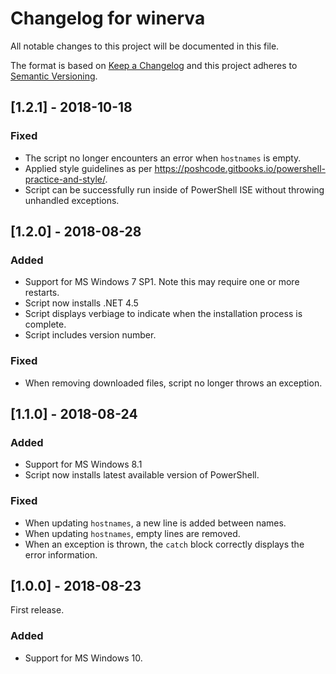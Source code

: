 # Changelog for winerva

All notable changes to this project will be documented in this file.

The format is based on [Keep a Changelog](http://keepachangelog.com/en/1.0.0/) and this project adheres to [Semantic Versioning](http://semver.org/spec/v2.0.0.html).

## [1.2.1] - 2018-10-18

### Fixed
* The script no longer encounters an error when `hostnames` is empty.
* Applied style guidelines as per https://poshcode.gitbooks.io/powershell-practice-and-style/.
* Script can be successfully run inside of PowerShell ISE without throwing unhandled exceptions.


## [1.2.0] - 2018-08-28

### Added
* Support for MS Windows 7 SP1. Note this may require one or more restarts.
* Script now installs .NET 4.5
* Script displays verbiage to indicate when the installation process is complete.
* Script includes version number.

### Fixed
* When removing downloaded files, script no longer throws an exception.


## [1.1.0] - 2018-08-24

### Added
* Support for MS Windows 8.1
* Script now installs latest available version of PowerShell.

### Fixed
* When updating `hostnames`, a new line is added between names.
* When updating `hostnames`, empty lines are removed.
* When an exception is thrown, the `catch` block correctly displays the error information.


## [1.0.0] - 2018-08-23

First release.

### Added
* Support for MS Windows 10.
